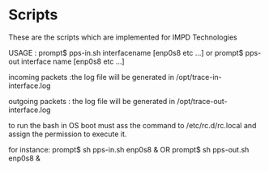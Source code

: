 # Scripts
These are the scripts which are implemented for IMPD Technologies

USAGE : prompt$ pps-in.sh interfacename [enp0s8 etc ...]
                          or
        prompt$ pps-out interface name [enp0s8 etc ...]


incoming packets :the log file will be generated in /opt/trace-in-interface.log

outgoing packets : the log file will be generated in /opt/trace-out-interface.log


to run the bash in OS boot must ass the command to /etc/rc.d/rc.local and assign the permission to execute it.

for instance:
prompt$ sh pps-in.sh enp0s8 &            OR    prompt$ sh pps-out.sh enp0s8 &
